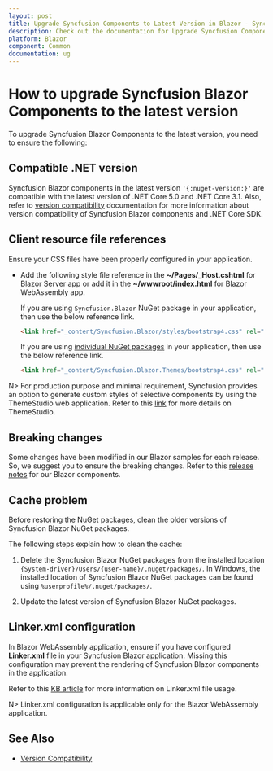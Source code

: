 ```yaml
---
layout: post
title: Upgrade Syncfusion Components to Latest Version in Blazor - Syncfusion
description: Check out the documentation for Upgrade Syncfusion Components to Latest Version in Blazor Application.
platform: Blazor
component: Common
documentation: ug
---
```


# How to upgrade Syncfusion Blazor Components to the latest version

To upgrade Syncfusion Blazor Components to the latest version, you need to ensure the following:

## Compatible .NET version

Syncfusion Blazor components in the latest version `'{:nuget-version:}'` are compatible with the latest version of .NET Core 5.0 and .NET Core 3.1. Also, refer to [version compatibility](./version-compatibility) documentation for more information about version compatibility of Syncfusion Blazor components and .NET Core SDK.

## Client resource file references

Ensure your CSS files have been properly configured in your application.

* Add the following style file reference in the **~/Pages/_Host.cshtml** for Blazor Server app or add it in the **~/wwwroot/index.html** for Blazor WebAssembly app.

    If you are using `Syncfusion.Blazor` NuGet package in your application, then use the below reference link.

    ```html
    <link href="_content/Syncfusion.Blazor/styles/bootstrap4.css" rel="stylesheet" />
    ```

    If you are using [individual NuGet packages](https://blazor.syncfusion.com/documentation/nuget-packages) in your application, then use the below reference link.
    
    ```html
    <link href="_content/Syncfusion.Blazor.Themes/bootstrap4.css" rel="stylesheet" />
    ```

N> For production purpose and minimal requirement, Syncfusion provides an option to generate custom styles of selective components by using the ThemeStudio web application. Refer to this [link](https://ej2.syncfusion.com/themestudio/?theme=bootstrap5) for more details on ThemeStudio.

## Breaking changes

Some changes have been modified in our Blazor samples for each release. So, we suggest you to ensure the breaking changes. Refer to this [release notes](https://blazor.syncfusion.com/documentation/release-notes/index/?type=breaking-changes) for our Blazor components.

## Cache problem

Before restoring the NuGet packages, clean the older versions of Syncfusion Blazor NuGet packages.

The following steps explain how to clean the cache:

1. Delete the Syncfusion Blazor NuGet packages from the installed location `{System-driver}/Users/{user-name}/.nuget/packages/`. In Windows, the installed location of Syncfusion Blazor NuGet packages can be found using `%userprofile%/.nuget/packages/`.

2. Update the latest version of Syncfusion Blazor NuGet packages.

## Linker.xml configuration

In Blazor WebAssembly application, ensure if you have configured **Linker.xml** file in your Syncfusion Blazor application. Missing this configuration may prevent the rendering of Syncfusion Blazor components in the application.

Refer to this [KB article](https://support.syncfusion.com/kb/article/12054/syncfusion-components-doesnt-render-in-blazor-webassembly-application) for more information on Linker.xml file usage.

N> Linker.xml configuration is applicable only for the Blazor WebAssembly application.

## See Also

* [Version Compatibility](./version-compatibility)
